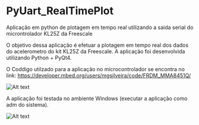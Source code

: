 # PyUart_RealTimePlot
Aplicação em python de plotagem em tempo real utilizando a saida serial do microntrolador KL25Z da Freescale

O objetivo dessa aplicação é efetuar a plotagem em tempo real dos dados do acelerometro do kit KL25Z da Freescale. A aplicação foi desenvolvida utilizando Python + PyQt4.

O Coddigo utilzado para a aplicação no microcontrolador se encontra no link:
https://developer.mbed.org/users/mgsilveira/code/FRDM_MMA8451Q/

![Alt text](https://cloud.githubusercontent.com/assets/4259581/10560360/63ee3f6a-74df-11e5-8a76-7625ad19dfc2.jpg)

A aplicação foi testada no ambiente Windows (executar a aplicação como adm do sistema).

![Alt text](https://cloud.githubusercontent.com/assets/4259581/10560356/4e66de18-74df-11e5-806c-cdd5d24e1406.png)


